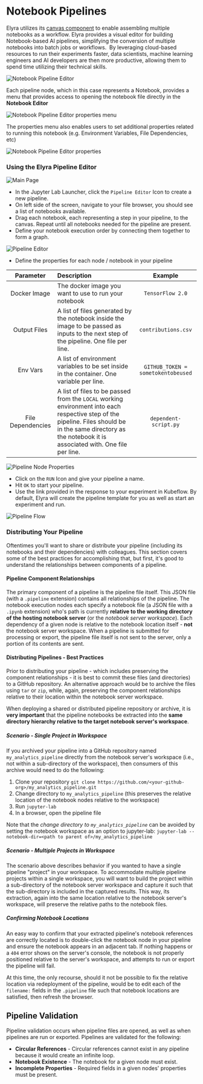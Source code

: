 <!--
{% comment %}
Copyright 2018-2020 IBM Corporation

Licensed under the Apache License, Version 2.0 (the "License");
you may not use this file except in compliance with the License.
You may obtain a copy of the License at

http://www.apache.org/licenses/LICENSE-2.0

Unless required by applicable law or agreed to in writing, software
distributed under the License is distributed on an "AS IS" BASIS,
WITHOUT WARRANTIES OR CONDITIONS OF ANY KIND, either express or implied.
See the License for the specific language governing permissions and
limitations under the License.
{% endcomment %}
-->

# Notebook Pipelines

Elyra utilizes its [canvas component](https://github.com/elyra-ai/canvas) to enable assembling
multiple notebooks as a workflow.
Elyra provides a visual editor for building Notebook-based AI pipelines, simplifying the conversion
of multiple notebooks into batch jobs or workflows.  By leveraging cloud-based resources to run their
experiments faster, data scientists, machine learning engineers and AI developers are then more productive,
allowing them to spend time utilizing their technical skills.

![Notebook Pipeline Editor](../images/pipeline-editor.png)

Each pipeline node, which in this case represents a Notebook, provides a menu that provides access to
opening the notebook file directly in the **Notebook Editor** 

![Notebook Pipeline Editor properties menu](../images/pipeline-editor-properties-menu.png)

The properties menu also enables users to set additional properties related to running this notebook
 (e.g. Environment Variables, File Dependencies, etc)

![Notebook Pipeline Editor properties](../images/pipeline-editor-properties.png)

### Using the Elyra Pipeline Editor

![Main Page](../images/elyra-main-page.png)

* In the Jupyter Lab Launcher, click the `Pipeline Editor` Icon to create a new pipeline.
* On left side of the screen, navigate to your file browser, you should see a list of notebooks available.
* Drag each notebook, each representing a step in your pipeline, to the canvas. Repeat until all notebooks
needed for the pipeline are present.
* Define your notebook execution order by connecting them together to form a graph.

![Pipeline Editor](../images/pipeline-editor.png)

* Define the properties for each node / notebook in your pipeline

|Parameter   | Description  | Example |
|:---:|:------|:---:|
|Docker Image| The docker image you want to use to run your notebook |  `TensorFlow 2.0`   |
|Output Files|  A list of files generated by the notebook inside the image to be passed as inputs to the next step of the pipeline.  One file per line.  | `contributions.csv` |
|Env Vars| A list of environment variables to be set inside in the container.  One variable per line. |  `GITHUB_TOKEN = sometokentobeused` |
|File Dependencies|  A list of files to be passed from the `LOCAL` working environment into each respective step of the pipeline. Files should be in the same directory as the notebook it is associated with. One file per line. | `dependent-script.py` |

![Pipeline Node Properties](../images/pipeline-editor-properties.png)

* Click on the `RUN` Icon and give your pipeline a name.
* Hit `OK` to start your pipeline.
* Use the link provided in the response to your experiment in Kubeflow. By default, Elyra will create the pipeline template for you as well as start an experiment and run.

![Pipeline Flow](../images/pipeline-editor.gif)

### Distributing Your Pipeline
Oftentimes you'll want to share or distribute your pipeline (including its notebooks and their dependencies) with colleagues.  This section covers some of the best practices for accomplishing that, but first, it's good to understand the relationships between components of a pipeline.

#### Pipeline Component Relationships
The primary component of a pipeline is the pipeline file itself.  This JSON file (with a `.pipeline` extension) contains all relationships of the pipeline.  The notebook execution nodes each specify a notebook file (a JSON file with a `.ipynb` extension) who's path is currently **relative to the working directory of the hosting notebook server** (or the _notebook server workspace_).  Each dependency of a given node is relative to the notebook location itself - **not** the notebook server workspace.  When a pipeline is submitted for processing or export, the pipeline file itself is not sent to the server, only a portion of its contents are sent.

#### Distributing Pipelines - Best Practices
Prior to distributing your pipeline - which includes preserving the component relationships - it is best to commit these files (and directories) to a GitHub repository.  An alternative approach would be to archive the files using `tar` or `zip`, while, again, preserving the component relationships relative to their location within the notebook server workspace.

When deploying a shared or distributed pipeline repository or archive, it is **very important** that the pipeline notebooks be extracted into the **same directory hierarchy relative to the target notebook server's workspace**.

##### Scenario - Single Project in Workspace
If you archived your pipeline into a GitHub repository named `my_analytics_pipeline` directly from the notebook server's workspace (i.e., not within a sub-directory of the workspace), then consumers of this archive would need to do the following:

1. Clone your repository
    `git clone https://github.com/<your-github-org>/my_analytics_pipeline.git`
2. Change directory to `my_analytics_pipeline` (this preserves the relative location of the notebook nodes relative to the workspace)
3. Run `jupyter-lab`
4. In a browser, open the pipeline file

Note that the *change directory to `my_analytics_pipeline`* can be avoided by setting the notebook workspace as an option to jupyter-lab: `jupyter-lab --notebook-dir=<path to parent of>/my_analytics_pipeline`

##### Scenario - Multiple Projects in Workspace
The scenario above describes behavior if you wanted to have a single pipeline "project" in your workspace.  To accommodate multiple pipeline projects within a single workspace, you will want to build the project within a sub-directory of the notebook server workspace and capture it such that the sub-directory is included in the captured results.  This way, its extraction, again into the same location relative to the notebook server's workspace, will preserve the relative paths to the notebook files.

##### Confirming Notebook Locations
An easy way to confirm that your extracted pipeline's notebook references are correctly located is to double-click the notebook node in your pipeline and ensure the notebook appears in an adjacent tab.  If nothing happens or a `404` error shows on the server's console, the notebook is not properly positioned relative to the server's workspace, and attempts to run or export the pipeline will fail.

At this time, the only recourse, should it not be possible to fix the relative location via redeployment of the pipeline, would be to edit each of the `filename:` fields in the `.pipeline` file such that notebook locations are satisfied, then refresh the browser.

## Pipeline Validation
Pipeline validation occurs when pipeline files are opened, as well as when pipelines are run or exported. Pipelines are validated for the following:
- **Circular References** - Circular references cannot exist in any pipeline because it would create an infinite loop. 
- **Notebook Existence** - The notebook for a given node must exist. 
- **Incomplete Properties** - Required fields in a given nodes' properties must be present.
